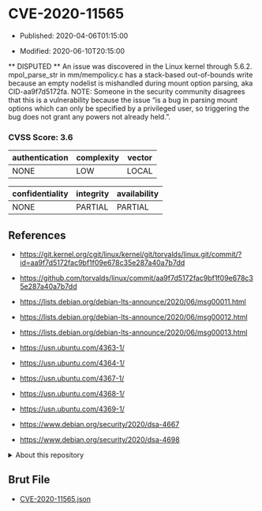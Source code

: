 # CVE-2020-11565

- Published: 2020-04-06T01:15:00

- Modified: 2020-06-10T20:15:00

** DISPUTED ** An issue was discovered in the Linux kernel through 5.6.2. mpol_parse_str in mm/mempolicy.c has a stack-based out-of-bounds write because an empty nodelist is mishandled during mount option parsing, aka CID-aa9f7d5172fa. NOTE: Someone in the security community disagrees that this is a vulnerability because the issue “is a bug in parsing mount options which can only be specified by a privileged user, so triggering the bug does not grant any powers not already held.”.

### CVSS Score: **3.6**

| authentication | complexity | vector |
| --- | --- | --- |
| NONE | LOW | LOCAL |

| confidentiality | integrity | availability |
| --- | --- | --- |
| NONE | PARTIAL | PARTIAL |

## References

* https://git.kernel.org/cgit/linux/kernel/git/torvalds/linux.git/commit/?id=aa9f7d5172fac9bf1f09e678c35e287a40a7b7dd

* https://github.com/torvalds/linux/commit/aa9f7d5172fac9bf1f09e678c35e287a40a7b7dd

* https://lists.debian.org/debian-lts-announce/2020/06/msg00011.html

* https://lists.debian.org/debian-lts-announce/2020/06/msg00012.html

* https://lists.debian.org/debian-lts-announce/2020/06/msg00013.html

* https://usn.ubuntu.com/4363-1/

* https://usn.ubuntu.com/4364-1/

* https://usn.ubuntu.com/4367-1/

* https://usn.ubuntu.com/4368-1/

* https://usn.ubuntu.com/4369-1/

* https://www.debian.org/security/2020/dsa-4667

* https://www.debian.org/security/2020/dsa-4698

<details>
<summary>About this repository</summary> 

  This repository is part of the project [Live Hack CVE](https://github.com/Live-Hack-CVE). Main website can be found [www.live-hack.org](https://www.live-hack.org) 
  
  Made by [Sn0wAlice](https://github.com/Sn0wAlice) for the people that care about security and need to have a feed of the latest CVEs. Hope you enjoy it, don't forget to star the repo and follow me on [Twitter](https://twitter.com/Sn0wAlice) and [Github](https://github.com/Sn0wAlice). And that is my [personnal website](https://www.alice-snow.me/)

  - [Home Page](https://github.com/Live-Hack-CVE)
  - [Framework](https://github.com/Live-Hack-CVE/cve-framework)
  - [CVE database](https://github.com/Live-Hack-CVE/full_database)
  - [Changelog](https://github.com/Live-Hack-CVE/Changelog)
</details>

## Brut File

* [CVE-2020-11565.json](https://raw.githubusercontent.com/Live-Hack-CVE/full_database/main/cves/2020/CVE-2020-11565.json)

